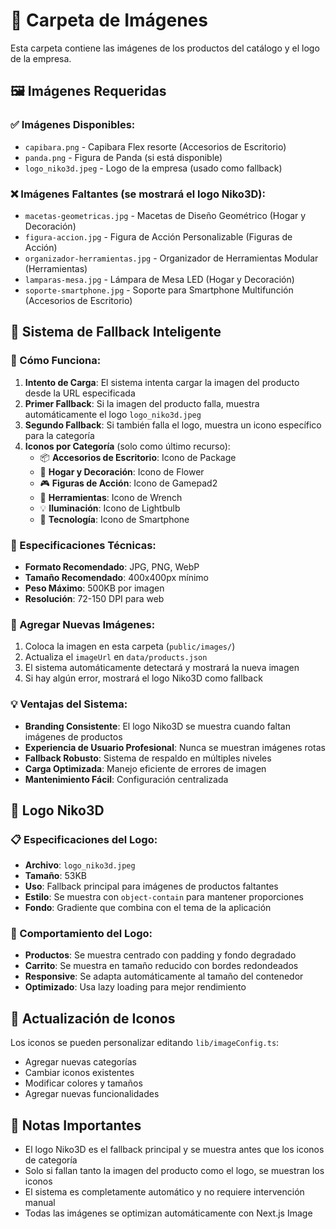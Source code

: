 # 📁 Carpeta de Imágenes

Esta carpeta contiene las imágenes de los productos del catálogo y el logo de la empresa.

## 🖼️ Imágenes Requeridas

### ✅ Imágenes Disponibles:
- `capibara.png` - Capibara Flex resorte (Accesorios de Escritorio)
- `panda.png` - Figura de Panda (si está disponible)
- `logo_niko3d.jpeg` - Logo de la empresa (usado como fallback)

### ❌ Imágenes Faltantes (se mostrará el logo Niko3D):
- `macetas-geometricas.jpg` - Macetas de Diseño Geométrico (Hogar y Decoración)
- `figura-accion.jpg` - Figura de Acción Personalizable (Figuras de Acción)
- `organizador-herramientas.jpg` - Organizador de Herramientas Modular (Herramientas)
- `lamparas-mesa.jpg` - Lámpara de Mesa LED (Hogar y Decoración)
- `soporte-smartphone.jpg` - Soporte para Smartphone Multifunción (Accesorios de Escritorio)

## 🎯 Sistema de Fallback Inteligente

### 🔧 Cómo Funciona:
1. **Intento de Carga**: El sistema intenta cargar la imagen del producto desde la URL especificada
2. **Primer Fallback**: Si la imagen del producto falla, muestra automáticamente el logo `logo_niko3d.jpeg`
3. **Segundo Fallback**: Si también falla el logo, muestra un icono específico para la categoría
4. **Iconos por Categoría** (solo como último recurso):
   - 📦 **Accesorios de Escritorio**: Icono de Package
   - 🌸 **Hogar y Decoración**: Icono de Flower
   - 🎮 **Figuras de Acción**: Icono de Gamepad2
   - 🔧 **Herramientas**: Icono de Wrench
   - 💡 **Iluminación**: Icono de Lightbulb
   - 📱 **Tecnología**: Icono de Smartphone

### 📐 Especificaciones Técnicas:
- **Formato Recomendado**: JPG, PNG, WebP
- **Tamaño Recomendado**: 400x400px mínimo
- **Peso Máximo**: 500KB por imagen
- **Resolución**: 72-150 DPI para web

### 🚀 Agregar Nuevas Imágenes:
1. Coloca la imagen en esta carpeta (`public/images/`)
2. Actualiza el `imageUrl` en `data/products.json`
3. El sistema automáticamente detectará y mostrará la nueva imagen
4. Si hay algún error, mostrará el logo Niko3D como fallback

### 💡 Ventajas del Sistema:
- **Branding Consistente**: El logo Niko3D se muestra cuando faltan imágenes de productos
- **Experiencia de Usuario Profesional**: Nunca se muestran imágenes rotas
- **Fallback Robusto**: Sistema de respaldo en múltiples niveles
- **Carga Optimizada**: Manejo eficiente de errores de imagen
- **Mantenimiento Fácil**: Configuración centralizada

## 🎨 Logo Niko3D

### 📋 Especificaciones del Logo:
- **Archivo**: `logo_niko3d.jpeg`
- **Tamaño**: 53KB
- **Uso**: Fallback principal para imágenes de productos faltantes
- **Estilo**: Se muestra con `object-contain` para mantener proporciones
- **Fondo**: Gradiente que combina con el tema de la aplicación

### 🔄 Comportamiento del Logo:
- **Productos**: Se muestra centrado con padding y fondo degradado
- **Carrito**: Se muestra en tamaño reducido con bordes redondeados
- **Responsive**: Se adapta automáticamente al tamaño del contenedor
- **Optimizado**: Usa lazy loading para mejor rendimiento

## 🔄 Actualización de Iconos

Los iconos se pueden personalizar editando `lib/imageConfig.ts`:
- Agregar nuevas categorías
- Cambiar iconos existentes
- Modificar colores y tamaños
- Agregar nuevas funcionalidades

## 📝 Notas Importantes

- El logo Niko3D es el fallback principal y se muestra antes que los iconos de categoría
- Solo si fallan tanto la imagen del producto como el logo, se muestran los iconos
- El sistema es completamente automático y no requiere intervención manual
- Todas las imágenes se optimizan automáticamente con Next.js Image
